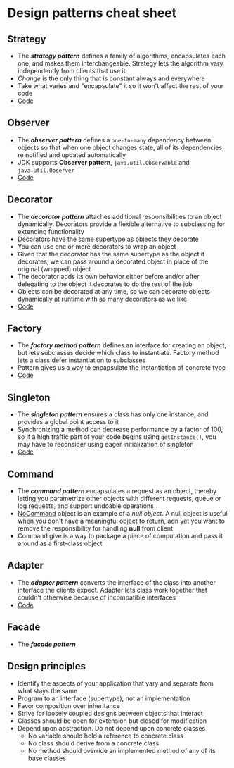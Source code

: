 # Design patterns cheat sheet

## Strategy

- The ***strategy pattern*** defines a family of algorithms, encapsulates each 
one, and makes them interchangeable. Strategy lets the algorithm vary 
independently from clients that use it
- *Change* is the only thing that is constant always and everywhere
- Take what varies and "encapsulate" it so it won't affect the rest of 
your code
- [Code](src/main/java/strategy/pattern/App.java)

## Observer 
- The ***observer pattern*** defines a `one-to-many` dependency between 
objects so that when one object changes state, all of its dependencies
re notified and updated automatically
- JDK supports **Observer pattern**, `java.util.Observable` and 
`java.util.Observer`
- [Code](src/main/java/observer/pattern/App.java)

## Decorator 
- The ***decorator pattern*** attaches additional responsibilities to an
object dynamically. Decorators provide a flexible alternative to 
subclassing for extending functionality
- Decorators have the same supertype as objects they decorate
-  You can use one or more decorators to wrap an object
- Given that the decorator has the same supertype as the object it 
decorates, we can pass around a decorated object in place of the 
original (wrapped) object
- The decorator adds its own behavior either before and/or after 
delegating to the object it decorates to do the rest of the job
- Objects can be decorated at any time, so we can decorate objects 
dynamically at runtime with as many decorators as we like
- [Code](src/main/java/decorator/pattern/App.java)

## Factory
- The ***factory method pattern*** defines an interface for creating an 
object, but lets subclasses decide which class to instantiate. Factory
method lets a class defer instantiation to subclasses  
- Pattern gives us a way to encapsulate the instantiation of concrete 
type
- [Code](src/main/java/factory/pattern/App.java)

## Singleton
- The ***singleton pattern*** ensures a class has only one instance, 
and provides a global point access to it
- Synchronizing a method can decrease performance by a factor of 100,
so if a high traffic part of your code begins using `getInstance()`, you
may have to reconsider using eager initialization of singleton
- [Code](src/main/java/singleton/pattern/App.java)

## Command
- The ***command pattern*** encapsulates a request as an object, thereby
letting you parametrize other objects with different requests, queue or 
log requests, and support undoable operations
- [NoCommand](src/main/java/command/pattern/NoCommand.java) object is
an example of a *null object*. A null object is useful when you don't 
have a meaningful object to return, adn yet you want to remove the 
responsibility for handling **null** from client
- Command give is a way to package a piece of computation and pass it 
around as a first-class object

## Adapter
- The ***adapter pattern*** converts the interface of the class into 
another interface the clients expect. Adapter lets class work together 
that couldn't otherwise because of incompatible interfaces
- [Code](src/main/java/adapter/pattern/App.java)

## Facade
- The ***facade pattern***  

## Design principles

- Identify the aspects of your application that vary and separate from 
what stays the same
- Program to an interface (supertype), not an implementation
- Favor composition over inheritance
- Strive for loosely coupled designs between objects that interact
- Classes should be open for extension but closed for modification
- Depend upon abstraction. Do not depend upon concrete classes
    - No variable should hold a reference to concrete class
    - No class should derive from a concrete class
    - No method should override an implemented method of any of its base 
    classes
